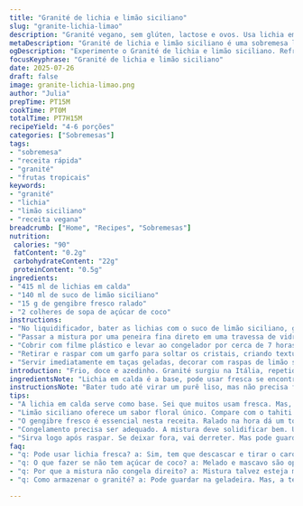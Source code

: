 ```yaml
---
title: "Granité de lichia e limão siciliano"
slug: "granite-lichia-limao"
description: "Granité vegano, sem glúten, lactose e ovos. Usa lichia em calda refogada com suco de limão siciliano e um toque de gengibre fresco. Congelado e raspado, resultado em cristais gelados com aroma cítrico e picante. Serve de 4 a 6 pessoas, leva cerca de 15 minutos para preparar e 7 horas para congelar. Leve, refrescante e sem ingredientes de origem animal."
metaDescription: "Granité de lichia e limão siciliano é uma sobremesa leve e refrescante. Ideal para os dias quentes, simples de preparar, traz sabores tropicais."
ogDescription: "Experimente o Granité de lichia e limão siciliano. Refrescante e leve, perfeita opção de sobremesa tropical. Veja como é fácil de fazer."
focusKeyphrase: "Granité de lichia e limão siciliano"
date: 2025-07-26
draft: false
image: granite-lichia-limao.png
author: "Julia"
prepTime: PT15M
cookTime: PT0M
totalTime: PT7H15M
recipeYield: "4-6 porções"
categories: ["Sobremesas"]
tags:
- "sobremesa"
- "receita rápida"
- "granité"
- "frutas tropicais"
keywords:
- "granité"
- "lichia"
- "limão siciliano"
- "receita vegana"
breadcrumb: ["Home", "Recipes", "Sobremesas"]
nutrition: 
 calories: "90"
 fatContent: "0.2g"
 carbohydrateContent: "22g"
 proteinContent: "0.5g"
ingredients:
- "415 ml de lichias em calda"
- "140 ml de suco de limão siciliano"
- "15 g de gengibre fresco ralado"
- "2 colheres de sopa de açúcar de coco"
instructions:
- "No liquidificador, bater as lichias com o suco de limão siciliano, gengibre ralado e açúcar de coco até ficar homogêneo."
- "Passar a mistura por uma peneira fina direto em uma travessa de vidro retangular (20x20 cm)."
- "Cobrir com filme plástico e levar ao congelador por cerca de 7 horas ou até congelar completamente."
- "Retirar e raspar com um garfo para soltar os cristais, criando textura granulada característica do granité."
- "Servir imediatamente em taças geladas, decorar com raspas de limão siciliano se desejar."
introduction: "Frio, doce e azedinho. Granité surgiu na Itália, repetido no Brasil com frutas tropicais. Lichia tem sabor delicado, leve, lembra rosa e mel. Limão siciliano vem junto, azedinho elegante. Gengibre dá um toque diferente, quente entre o frio. Sem leite, sem glúten, pra todo mundo. Nesse preparo, não tem complicação, só mistura, congela, raspa. Serve pra qualquer hora: almoço, festa, ou só pra refrescar o calorão. Receita simples, rápida, receita que não perde tempo, só curte o gelo e a fruta."
ingredientsNote: "Lichia em calda é a base, pode usar fresca se encontrar, descascada e sem caroço, mas ajuste o açúcar. Limão siciliano é sutil e floral, melhor que o tahiti pra essa combinação. Gengibre fresco fresco, não em pó, é que dá o sabor marcante e diferente, cuidado para não exagerar ou vira apimentado demais. Açúcar de coco é mais natural, mas pode substituir por melado ou mascavo para sabor mais rico."
instructionsNote: "Bater tudo até virar um purê liso, mas não precisa ficar perfeito — textura rústica ajuda no final. Peneirar ajuda dar cristais mais lisos depois de congelar, evita pedacinhos grandes. Congelar 7 horas no mínimo, pra solidificar bem e facilitar raspar. Na hora de raspar, garfo é melhor que colher, esfrega e solta os pedacinhos gelados. Servir logo depois pra não derreter. Dá pra guardar na geladeira, mas perde a textura granulada. Pode incrementar com folhas de hortelã para aroma ou gotas de água de flor de laranjeira para sofisticação."
tips:
- "A lichia em calda serve como base. Sei que muitos usam fresca. Mas, tem que descascar e tirar o caroço. O açúcar é ajustável. Se usar fresca, talvez precise de mais açúcar."
- "Limão siciliano oferece um sabor floral único. Compare com o tahiti. O azedinho elegante combina bem com a lichia. Evitar exageros, o resultado deve ser um balanceamento. É frescor."
- "O gengibre fresco é essencial nesta receita. Ralado na hora dá um toque especial. Não use o em pó. Pode se tornar muito picante. Controle a quantidade e o sabor vai brilhar."
- "Congelamento precisa ser adequado. A mistura deve solidificar bem. Um mínimo de 7 horas é crucial. Depois de congelar, use o garfo. Esfregue, soltando os cristais. Olha a textura."
- "Sirva logo após raspar. Se deixar fora, vai derreter. Mas pode guardar na geladeira. Textura altera, fica menos granulada. Tente adicionar folhas de hortelã. Também água de flor de laranjeira."
faq:
- "q: Pode usar lichia fresca? a: Sim, tem que descascar e tirar o caroço. Ponderar o açúcar, vai mudar a doçura. Frescura é o foco nesta receita."
- "q: O que fazer se não tem açúcar de coco? a: Melado e mascavo são opções. Sabor vai mudar um pouco. Mas ainda funciona. Teste e veja o que prefere."
- "q: Por que a mistura não congela direito? a: Mistura talvez esteja muito aquosa. Ajustes são necessários na receita. Quanto menos liquidez, mais firme fica."
- "q: Como armazenar o granité? a: Pode guardar na geladeira. Mas, a textura muda. Dura só um dia. Assim, melhor servir assim que raspar. Sabor e frescor são essenciais."

---
```

